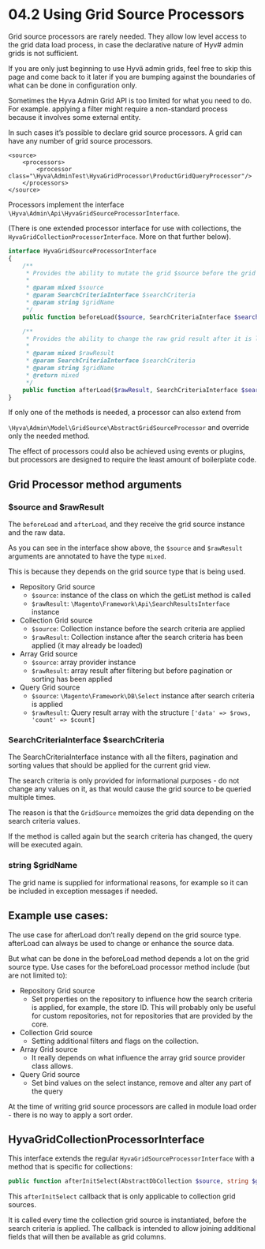 # 04.2 Using Grid Source Processors

Grid source processors are rarely needed. They allow low level access to the grid data load process, in case the declarative nature of Hyv# admin grids is not sufficient.


If you are only just beginning to use Hyvä admin grids, feel free to skip this page and come back to it later if you are bumping against the boundaries of what can be done in configuration only.


Sometimes the Hyva Admin Grid API is too limited for what you need to do. For example. applying a filter might require a non-standard process because it involves some external entity.


In such cases it’s possible to declare grid source processors. A grid can have any number of grid source processors.


```markup
<source>
    <processors>
        <processor class="\Hyva\AdminTest\HyvaGridProcessor\ProductGridQueryProcessor"/>
    </processors>
</source>
```


Processors implement the interface `\Hyva\Admin\Api\HyvaGridSourceProcessorInterface`.

(There is one extended processor interface for use with collections, the `HyvaGridCollectionProcessorInterface`.  More on that further below).


```php
interface HyvaGridSourceProcessorInterface
{
    /**
     * Provides the ability to mutate the grid $source before the grid data is loaded.
     *
     * @param mixed $source
     * @param SearchCriteriaInterface $searchCriteria
     * @param string $gridName
     */
    public function beforeLoad($source, SearchCriteriaInterface $searchCriteria, string $gridName): void;

    /**
     * Provides the ability to change the raw grid result after it is loaded.
     *
     * @param mixed $rawResult
     * @param SearchCriteriaInterface $searchCriteria
     * @param string $gridName
     * @return mixed
     */
    public function afterLoad($rawResult, SearchCriteriaInterface $searchCriteria, string $gridName);
}
```


If only one of the methods is needed, a processor can also extend from

`\Hyva\Admin\Model\GridSource\AbstractGridSourceProcessor` and override only the needed method.


The effect of processors could also be achieved using events or plugins, but processors are designed to require the least amount of boilerplate code.

## Grid Processor method arguments

### $source and $rawResult

The  `beforeLoad` and `afterLoad`, and they receive the grid source instance and the raw data.

As you can see in the interface show above, the `$source` and `$rawResult` arguments are annotated to have the type `mixed`.

This is because they depends on the grid source type that is being used.


* Repository Grid source
  * `$source`: instance of the class on which the getList method is called
  * `$rawResult`:  `\Magento\Framework\Api\SearchResultsInterface` instance
* Collection Grid source
  * `$source`: Collection instance before the search criteria are applied
  * `$rawResult`: Collection instance after the search criteria has been applied (it may already be loaded)
* Array Grid source
  * `$source`: array provider instance
  * `$rawResult`: array result after filtering but before pagination or sorting has been applied
* Query Grid source
  * `$source`: `\Magento\Framework\DB\Select` instance after search criteria is applied
  * `$rawResult`: Query result array with the structure `['data' => $rows, 'count' => $count]`

### SearchCriteriaInterface $searchCriteria

The SearchCriteriaInterface instance with all the filters, pagination and sorting values that should be applied for the current grid view.

The search criteria is only provided for informational purposes - do not change any values on it, as that would cause the grid source to be queried multiple times.

The reason is that the `GridSource` memoizes the grid data depending on the search criteria values.

If the method is called again but the search criteria has changed, the query will be executed again.


### string $gridName

The grid name is supplied for informational reasons, for example so it can be included in exception messages if needed.


## Example use cases:

The use case for afterLoad don’t really depend on the grid source type. afterLoad can always be used to change or enhance the source data.

But what can be done in the beforeLoad method depends a lot on the grid source type. Use cases for the beforeLoad processor method include (but are not limited to):


* Repository Grid source
  * Set properties on the repository to influence how the search criteria is applied, for example, the store ID. This will probably only be useful for custom repositories, not for repositories that are provided by the core.
* Collection Grid source
  * Setting additional filters and flags on the collection.
* Array Grid source
  * It really depends on what influence the array grid source provider class allows.
* Query Grid source
  * Set bind values on the select instance, remove and alter any part of the query


At the time of writing grid source processors are called in module load order - there is no way to apply a sort order.


## HyvaGridCollectionProcessorInterface

This interface extends the regular `HyvaGridSourceProcessorInterface` with a method that is specific for collections:


```php
public function afterInitSelect(AbstractDbCollection $source, string $gridName): void;
```


This `afterInitSelect` callback that is only applicable to collection grid sources. 


It is called every time the collection grid source is instantiated, before the search criteria is applied. The callback is intended to allow joining additional fields that will then be available as grid columns.
